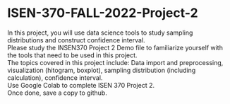 # ISEN-370-FALL-2022-Project-2
In this project, you will use data science tools to study sampling distributions and construct confidence interval. <br>
Please study the INSEN370 Project 2 Demo file to familiarize yourself with the tools that need to be used in this project. <br>
The topics covered in this project include: Data import and preprocessing, visualization (hitogram, boxplot), sampling distribution (including calculation), confidence interval.<br>
Use Google Colab to complete ISEN 370 Project 2. <br>
Once done, save a copy to github.
